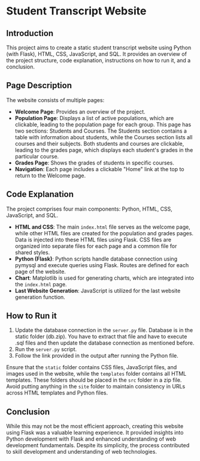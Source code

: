 # Student Transcript Website

## Introduction

This project aims to create a static student transcript website using Python (with Flask), HTML, CSS, JavaScript, and SQL. It provides an overview of the project structure, code explanation, instructions on how to run it, and a conclusion.

## Page Description

The website consists of multiple pages:
- **Welcome Page**: Provides an overview of the project.
- **Population Page**: Displays a list of active populations, which are clickable, leading to the population page for each group. This page has two sections: Students and Courses. The Students section contains a table with information about students, while the Courses section lists all courses and their subjects. Both students and courses are clickable, leading to the grades page, which displays each student's grades in the particular course.
- **Grades Page**: Shows the grades of students in specific courses.
- **Navigation**: Each page includes a clickable "Home" link at the top to return to the Welcome page.

## Code Explanation

The project comprises four main components: Python, HTML, CSS, JavaScript, and SQL.

- **HTML and CSS**: The main `index.html` file serves as the welcome page, while other HTML files are created for the population and grades pages. Data is injected into these HTML files using Flask. CSS files are organized into separate files for each page and a common file for shared styles.
- **Python (Flask)**: Python scripts handle database connection using pymysql and execute queries using Flask. Routes are defined for each page of the website.
- **Chart**: Matplotlib is used for generating charts, which are integrated into the `index.html` page.
- **Last Website Generation**: JavaScript is utilized for the last website generation function.

## How to Run it

1. Update the database connection in the `server.py` file. Database is in the static folder (db.zip). You have to extract that file and have to execute .sql files and then update the database connection as mentioned before.
2. Run the `server.py` script.
3. Follow the link provided in the output after running the Python file.

Ensure that the `static` folder contains CSS files, JavaScript files, and images used in the website, while the `templates` folder contains all HTML templates. These folders should be placed in the `src` folder in a zip file. Avoid putting anything in the `site` folder to maintain consistency in URLs across HTML templates and Python files.

## Conclusion

While this may not be the most efficient approach, creating this website using Flask was a valuable learning experience. It provided insights into Python development with Flask and enhanced understanding of web development fundamentals. Despite its simplicity, the process contributed to skill development and understanding of web technologies. 

